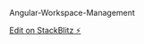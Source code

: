 Angular-Workspace-Management

[Edit on StackBlitz ⚡️](https://stackblitz.com/edit/angular-workspace-management-muop6m)

